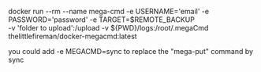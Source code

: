 docker run --rm --name mega-cmd -e USERNAME='email' -e PASSWORD='password' -e TARGET=$REMOTE_BACKUP \
-v 'folder to upload':/upload -v ${PWD}/logs:/root/.megaCmd thelittlefireman/docker-megacmd:latest

you could add -e MEGACMD=sync to replace the "mega-put" command by sync
